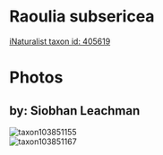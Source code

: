 
Raoulia subsericea
==================
  
[iNaturalist taxon id: 405619](https://www.inaturalist.org/taxa/405619)
# Photos

## by: Siobhan Leachman
  
![taxon103851155](https://inaturalist-open-data.s3.amazonaws.com/photos/111306066/medium.jpeg)  
![taxon103851167](https://inaturalist-open-data.s3.amazonaws.com/photos/111306080/medium.jpeg)